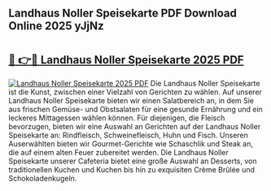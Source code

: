 ## Landhaus Noller Speisekarte PDF Download Online 2025 yJjNz

# <h2><a href="http://gc8plg.nevu.top/?p=Landhaus+Noller+Speisekarte">🔗 👉🔴 Landhaus Noller Speisekarte 2025 PDF</a></h2>

[![Landhaus Noller Speisekarte 2025 PDF](https://i.imgur.com/dBaPXMq.png)](http://gc8plg.nevu.top/?p=Landhaus+Noller+Speisekarte)
Die Landhaus Noller Speisekarte ist die Kunst, zwischen einer Vielzahl von Gerichten zu wählen. Auf unserer Landhaus Noller Speisekarte bieten wir einen Salatbereich an, in dem Sie aus frischen Gemüse- und Obstsalaten für eine gesunde Ernährung und ein leckeres Mittagessen wählen können. Für diejenigen, die Fleisch bevorzugen, bieten wir eine Auswahl an Gerichten auf der Landhaus Noller Speisekarte an: Rindfleisch, Schweinefleisch, Huhn und Fisch. Unseren Auserwählten bieten wir Gourmet-Gerichte wie Schaschlik und Steak an, die auf einem alten Feuer zubereitet werden. Die Landhaus Noller Speisekarte unserer Cafeteria bietet eine große Auswahl an Desserts, von traditionellen Kuchen und Kuchen bis hin zu exquisiten Crème Brûlée und Schokoladenkugeln.
